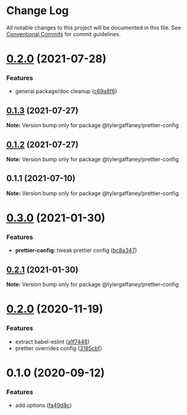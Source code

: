 # Change Log

All notable changes to this project will be documented in this file.
See [Conventional Commits](https://conventionalcommits.org) for commit guidelines.

# [0.2.0](https://github.com/tylergaffaney/configs/compare/@tylergaffaney/prettier-config@0.1.3...@tylergaffaney/prettier-config@0.2.0) (2021-07-28)


### Features

* general package/doc cleanup ([c69a8f6](https://github.com/tylergaffaney/configs/commit/c69a8f60a03531f44d7996955d48d522d9637427))





## [0.1.3](https://github.com/tylergaffaney/configs/compare/@tylergaffaney/prettier-config@0.1.2...@tylergaffaney/prettier-config@0.1.3) (2021-07-27)

**Note:** Version bump only for package @tylergaffaney/prettier-config

## [0.1.2](https://github.com/tylergaffaney/configs/compare/@tylergaffaney/prettier-config@0.1.1...@tylergaffaney/prettier-config@0.1.2) (2021-07-27)

**Note:** Version bump only for package @tylergaffaney/prettier-config

## 0.1.1 (2021-07-10)

**Note:** Version bump only for package @tylergaffaney/prettier-config

# [0.3.0](https://github.com/tylergaffaney/configs/compare/@tylergaffaney/prettier-config@0.2.1...@tylergaffaney/prettier-config@0.3.0) (2021-01-30)

### Features

- **prettier-config:** tweak prettier config ([bc8a347](https://github.com/tylergaffaney/configs/commit/bc8a3477e92a3c8e122816e000d2cdb64e6d5009))

## [0.2.1](https://github.com/tylergaffaney/configs/compare/@tylergaffaney/prettier-config@0.2.0...@tylergaffaney/prettier-config@0.2.1) (2021-01-30)

**Note:** Version bump only for package @tylergaffaney/prettier-config

# [0.2.0](https://github.com/tylergaffaney/configs/compare/@tylergaffaney/prettier-config@0.1.0...@tylergaffaney/prettier-config@0.2.0) (2020-11-19)

### Features

- extract babel-eslint ([a1f7446](https://github.com/tylergaffaney/configs/commit/a1f744685ff7038a72a94a0efe69b28eb27d0a7e))
- prettier overrides config ([3185cbf](https://github.com/tylergaffaney/configs/commit/3185cbf4a167796c4a702e7bc76a8193e5596551))

# 0.1.0 (2020-09-12)

### Features

- add options ([fa49d8c](https://github.com/tylergaffaney/configs/commit/fa49d8cb38e86bc8f6be3825d0b0bd647ae474b1))
